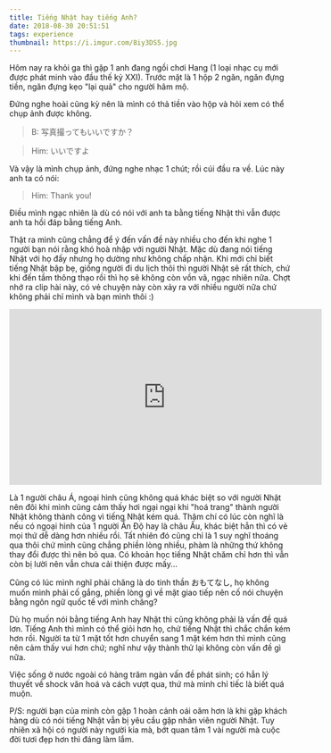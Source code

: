 ```yaml
---
title: Tiếng Nhật hay tiếng Anh?
date: 2018-08-30 20:51:51
tags: experience
thumbnail: https://i.imgur.com/8iy3DS5.jpg
---
```


Hôm nay ra khỏi ga thì gặp 1 anh đang ngồi chơi Hang (1 loại nhạc cụ mới được phát minh vào đầu thế kỷ XXI). Trước mặt là 1 hộp 2 ngăn, ngăn đựng tiền, ngăn đựng kẹo "lại quả" cho người hâm mộ.

Đứng nghe hoài cũng kỳ nên là mình có thả tiền vào hộp và hỏi xem có thể chụp ảnh được không.

>B: 写真撮ってもいいですか？

>Him: いいですよ

Và vậy là mình chụp ảnh, đứng nghe nhạc 1 chút; rồi cúi đầu ra về. Lúc này anh ta có nói:

>Him: Thank you!

Điều mình ngạc nhiên là dù có nói với anh ta bằng tiếng Nhật thì vẫn được anh ta hồi đáp bằng tiếng Anh. 

<!-- more -->

Thật ra mình cũng chẳng để ý đến vấn đề này nhiều cho đến khi nghe 1 người bạn nói rằng khó hoà nhập với người Nhật. Mặc dù đang nói tiếng Nhật với họ đấy nhưng họ dường như không chấp nhận. Khi mới chỉ biết tiếng Nhật bập bẹ, giống người đi du lịch thôi thì người Nhật sẽ rất thích, chứ khi đến tầm thông thạo rồi thì họ sẽ không còn vồn vã, ngạc nhiên nữa. Chợt nhớ ra clip hài này, có vẻ chuyện này còn xảy ra với nhiều người nữa chứ không phải chỉ mình và bạn mình thôi :)

<iframe width="560" height="315" src="https://www.youtube.com/embed/oLt5qSm9U80" frameborder="0" allow="autoplay; encrypted-media" allowfullscreen></iframe>

Là 1 người châu Á, ngoại hình cũng không quá khác biệt so với người Nhật nên đôi khi mình cũng cảm thấy hơi ngại ngại khi "hoá trang" thành người Nhật không thành công vì tiếng Nhật kém quá. Thậm chí có lúc còn nghĩ là nếu có ngoại hình của 1 người Ấn Độ hay là châu Âu, khác biệt hẳn thì có vẻ mọi thứ dễ dàng hơn nhiều rồi. Tất nhiên đó cũng chỉ là 1 suy nghĩ thoáng qua thôi chứ mình cũng chẳng phiền lòng nhiều, phàm là những thứ không thay đổi được thì nên bỏ qua. Có khoản học tiếng Nhật chăm chỉ hơn thì vẫn còn bị lười nên vẫn chưa cải thiện được mấy...

Cũng có lúc mình nghĩ phải chăng là do tinh thần おもてなし, họ không muốn mình phải cố gắng, phiền lòng gì về mặt giao tiếp nên cố nói chuyện bằng ngôn ngữ quốc tế với mình chăng?  

Dù họ muốn nói bằng tiếng Anh hay Nhật thì cũng không phải là vấn đề quá lơn. Tiếng Anh thì mình có thể giỏi hơn họ, chứ tiếng Nhật thì chắc chắn kém hơn rồi. Người ta từ 1 mặt tốt hơn chuyển sang 1 mặt kém hơn thì mình cũng nên cảm thấy vui hơn chứ; nghĩ như vậy thành thử lại không còn vấn đề gì nữa.

Việc sống ở nước ngoài có hàng trăm ngàn vấn đề phát sinh; có hẳn lý thuyết về shock văn hoá và cách vượt qua, thứ mà mình chỉ tiếc là biết quá muộn.

P/S: người bạn của mình còn gặp 1 hoàn cảnh oái oăm hơn là khi gặp khách hàng dù có nói tiếng Nhật vẫn bị yêu cầu gặp nhân viên người Nhật. Tuy nhiên xã hội có người này người kia mà, bớt quan tâm 1 vài người mà cuộc đời tươi đẹp hơn thì đáng làm lắm.

